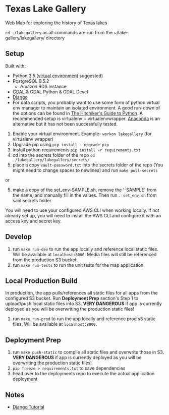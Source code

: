 # Texas Lake Gallery
Web Map for exploring the history of Texas lakes

`cd ./lakegallery` as all commands are run from the ~/lake-gallery/lakegallery/ directory

## Setup
Built with:
* Python 3.5 ([virtual environment](https://howchoo.com/g/nwewzjmzmjc/a-guide-to-python-virtual-environments-with-virtualenvwrapper) suggested)
* PostgreSQL 9.5.2
  * Amazon RDS Instance
* [GDAL](http://www.gdal.org/) & GDAL Python & GDAL Devel
* [Django](https://docs.djangoproject.com/en/2.0/topics/install/)
* For data scripts, you probably want to use some form of python virtual env manager to maintain an isolated environment. A good run-down of the options can be found in [The Hitchiker's Guide to Python](http://docs.python-guide.org/en/latest/dev/virtualenvs/). A recommended setup is virtualenv + virtualenvwrapper. [Anaconda](https://uoa-eresearch.github.io/eresearch-cookbook/recipe/2014/11/20/conda/) is an alternative but it has not been successfully tested.


1. Enable your virtual environment. Example- `workon lakegallery` (for virtualenv wrapper)
2. Upgrade pip using `pip install --upgrade pip`
3. install python requirements `pip install -r requirements.txt`
4. cd into the secrets folder of the repo `cd ./lakegallery/lakegallery/secrets/`
5. place a copy `vault-password.txt` into the secrets folder of the repo (You might need to change spaces to newlines) and run `make pull-secrets`

  or

5. make a copy of the set_env-SAMPLE.sh, remove the '-SAMPLE' from the name, and manually fill in the values. Then run `. set_env.sh` from said secrets folder

You will need to use your configured AWS CLI when working locally. If not already set up, you will need to install the AWS CLI and configure it with an access key and secret key.

## Develop

1. run `make run-dev` to run the app locally and reference local static files. Will be available at `localhost:8000`. Media files will still be referenced from the production S3 bucket.
2. run `make run-tests` to run the unit tests for the map application

## Local Production Build

In production, the app pulls/references all static files for all apps from the configured S3 bucket. Run **Deployment Prep** section's Step 1 to upload/push local static files into S3. **VERY DANGEROUS** if app is currently deployed as you will be overwriting the production static files!
1. run `make run-prod` to run the app locally and reference prod s3 static files. Will be available at `localhost:8000`.

## Deployment Prep

1. run `make push-static` to compile all static files and overwrite those in S3. **VERY DANGEROUS** if app is currently deployed as you will be overwriting the production static files!
2. `pip freeze > requirements.txt` to save dependencies
3. head over to the deployments repo to execute the actual application deployment


## Notes
* [Django Tutorial](https://docs.djangoproject.com/en/1.11/intro/)
